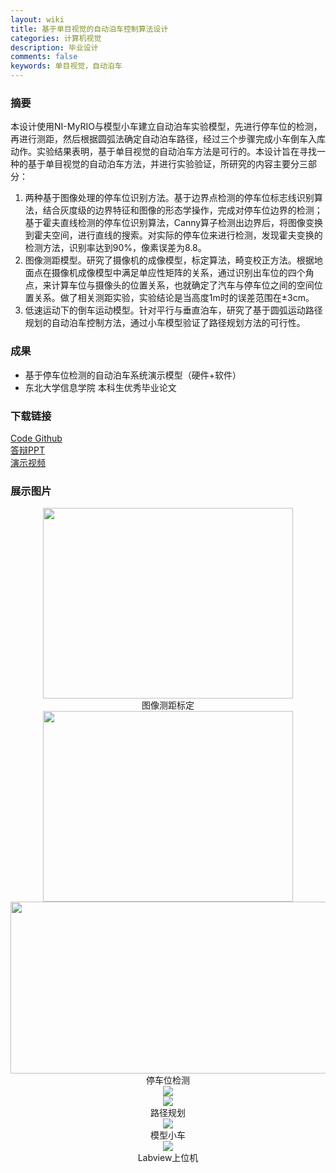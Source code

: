```yaml
---
layout: wiki
title: 基于单目视觉的自动泊车控制算法设计
categories: 计算机视觉
description: 毕业设计
comments: false
keywords: 单目视觉，自动泊车
---
```

### 摘要
本设计使用NI-MyRIO与模型小车建立自动泊车实验模型，先进行停车位的检测，再进行测距，然后根据圆弧法确定自动泊车路径，经过三个步骤完成小车倒车入库动作。实验结果表明，基于单目视觉的自动泊车方法是可行的。本设计旨在寻找一种的基于单目视觉的自动泊车方法，并进行实验验证，所研究的内容主要分三部分：
1. 两种基于图像处理的停车位识别方法。基于边界点检测的停车位标志线识别算法，结合灰度级的边界特征和图像的形态学操作，完成对停车位边界的检测；基于霍夫直线检测的停车位识别算法，Canny算子检测出边界后，将图像变换到霍夫空间，进行直线的搜索。对实际的停车位来进行检测，发现霍夫变换的检测方法，识别率达到90%，像素误差为8.8。
2. 图像测距模型。研究了摄像机的成像模型，标定算法，畸变校正方法。根据地面点在摄像机成像模型中满足单应性矩阵的关系，通过识别出车位的四个角点，来计算车位与摄像头的位置关系，也就确定了汽车与停车位之间的空间位置关系。做了相关测距实验，实验结论是当高度1m时的误差范围在±3cm。
3. 低速运动下的倒车运动模型。针对平行与垂直泊车，研究了基于圆弧运动路径规划的自动泊车控制方法，通过小车模型验证了路径规划方法的可行性。

### 成果
- 基于停车位检测的自动泊车系统演示模型（硬件+软件）
- 东北大学信息学院 本科生优秀毕业论文 <br>
### 下载链接
  [Code Github](http://xugang.ink) <br>
  [答辩PPT](http://xugang.ink) <br>
  [演示视频](http://xugang.ink) <br>

### 展示图片
<div align="center"><img width="400" height="305" src="http://p5iojc2zy.bkt.clouddn.com/_wiki/_image/2018-03-13-15-20-26.png"/></div>
<center>图像测距标定</center>
<div align="center"><img width="400" height="305" src="http://p5iojc2zy.bkt.clouddn.com/_wiki/_image/2018-03-13-15-19-30.png"/></div>
<div align="center"><img width="700" height="275" src="http://p5iojc2zy.bkt.clouddn.com/_wiki/_image/2018-03-13-15-36-44.jpg"/></div>
<center>停车位检测
<div align="center"><img  src="http://p5iojc2zy.bkt.clouddn.com/_wiki/_image/2018-03-13-15-21-36.png"/></div>
<div align="center"><img  src="http://p5iojc2zy.bkt.clouddn.com/_wiki/_image/2018-03-13-15-40-52.png"/></div>
路径规划
<div align="center"><img  src="http://p5iojc2zy.bkt.clouddn.com/_wiki/_image/2018-03-13-15-17-03.jpg"/></div>
模型小车
<div align="center"><img  src="http://p5iojc2zy.bkt.clouddn.com/_wiki/_image/2018-03-13-15-17-17.jpg"/></div>
Labview上位机

